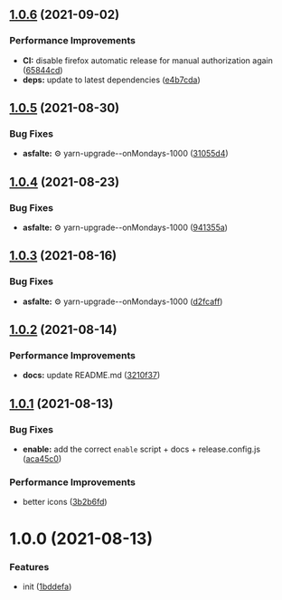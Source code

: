 ## [1.0.6](https://github.com/bamdadsabbagh/twitch-reverse-channels--extension/compare/v1.0.5...v1.0.6) (2021-09-02)


### Performance Improvements

* **CI:** disable firefox automatic release for manual authorization again ([65844cd](https://github.com/bamdadsabbagh/twitch-reverse-channels--extension/commit/65844cd793137be2cba4bc45181f3d7a3b98ffbf))
* **deps:** update to latest dependencies ([e4b7cda](https://github.com/bamdadsabbagh/twitch-reverse-channels--extension/commit/e4b7cdad2ca1f965ffb5dff51a8421f29fd7a9d4))

## [1.0.5](https://github.com/bamdadsabbagh/twitch-reverse-channels--extension/compare/v1.0.4...v1.0.5) (2021-08-30)


### Bug Fixes

* **asfalte:** ⚙️ yarn-upgrade--onMondays-1000 ([31055d4](https://github.com/bamdadsabbagh/twitch-reverse-channels--extension/commit/31055d4b5beb88b749e259d6c5e4c0a5baa8d271))

## [1.0.4](https://github.com/bamdadsabbagh/twitch-reverse-channels--extension/compare/v1.0.3...v1.0.4) (2021-08-23)


### Bug Fixes

* **asfalte:** ⚙️ yarn-upgrade--onMondays-1000 ([941355a](https://github.com/bamdadsabbagh/twitch-reverse-channels--extension/commit/941355a7a9c1459281debdd34e9da6bf96152eb6))

## [1.0.3](https://github.com/bamdadsabbagh/twitch-reverse-channels--extension/compare/v1.0.2...v1.0.3) (2021-08-16)


### Bug Fixes

* **asfalte:** ⚙️ yarn-upgrade--onMondays-1000 ([d2fcaff](https://github.com/bamdadsabbagh/twitch-reverse-channels--extension/commit/d2fcafffad9be469104e5dc30a09cfc97882c23c))

## [1.0.2](https://github.com/bamdadsabbagh/twitch-reverse-channels--extension/compare/v1.0.1...v1.0.2) (2021-08-14)


### Performance Improvements

* **docs:** update README.md ([3210f37](https://github.com/bamdadsabbagh/twitch-reverse-channels--extension/commit/3210f373d6482f0a54da730433f6cabba2d1ec8a))

## [1.0.1](https://github.com/bamdadsabbagh/twitch-reverse-channels--extension/compare/v1.0.0...v1.0.1) (2021-08-13)


### Bug Fixes

* **enable:** add the correct `enable` script + docs + release.config.js ([aca45c0](https://github.com/bamdadsabbagh/twitch-reverse-channels--extension/commit/aca45c04edf350c3249236f1dddabd37572e3eb1))


### Performance Improvements

* better icons ([3b2b6fd](https://github.com/bamdadsabbagh/twitch-reverse-channels--extension/commit/3b2b6fd7766a84e56389979f6f56fc2733b2903c))

# 1.0.0 (2021-08-13)


### Features

* init ([1bddefa](https://github.com/bamdadsabbagh/twitch-reverse-channels--extension/commit/1bddefa78dfb131f08f2cfb29aa2ba62a9e3d8a4))
